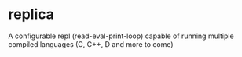 # replica
A configurable repl (read-eval-print-loop) capable of running multiple compiled languages (C, C++, D and more to come)
